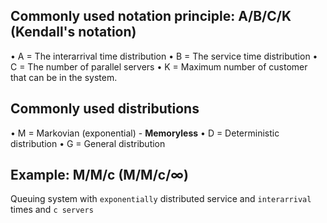 ## Commonly used notation principle: A/B/C/K (Kendall's notation)
• A = The interarrival time distribution
• B = The service time distribution
• C = The number of parallel servers
• K = Maximum number of customer that can be in the system.
## Commonly used distributions
• M = Markovian (exponential) - **Memoryless**
• D = Deterministic distribution
• G = General distribution

## Example: M/M/c (M/M/c/∞)
Queuing system with ```exponentially``` distributed service 
and ```interarrival``` times and ```c servers```